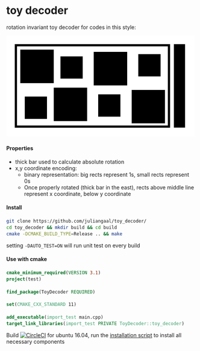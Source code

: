 # toy decoder
rotation invariant toy decoder for codes in this style:  

<p float="left">
  <img src="./pics/rect_bw_show_off.jpg" width="500" />
</p>

#### Properties
* thick bar used to calculate absolute rotation
* x,y coordinate encoding: 
  * binary representation: big rects represent 1s, small rects represent 0s
  * Once properly rotated (thick bar in the east), rects above middle line represent x coordinate, below y coordinate

#### Install
```bash
git clone https://github.com/juliangaal/toy_decoder/
cd toy_decoder && mkdir build && cd build
cmake -DCMAKE_BUILD_TYPE=Release .. && make
```
setting `-DAUTO_TEST=ON` will run unit test on every build

#### Use with cmake
```cmake
cmake_minimum_required(VERSION 3.1)
project(test)

find_package(ToyDecoder REQUIRED)

set(CMAKE_CXX_STANDARD 11)

add_executable(import_test main.cpp)
target_link_libraries(import_test PRIVATE ToyDecoder::toy_decoder)
```

Build [![CircleCI](https://circleci.com/gh/juliangaal/hw/tree/master.svg?style=svg)](https://circleci.com/gh/juliangaal/hw/tree/master) for ubuntu 16.04, run the [installation script](./install.sh) to install all necessary components
